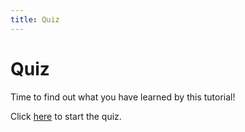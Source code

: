 ```yaml
---
title: Quiz
---
```


# Quiz
Time to find out what you have learned by this tutorial!

Click <a target="_blank" href="https://docs.google.com/forms/d/e/1FAIpQLSc4JaIAe7hjA6g7J-19RsgAVi3IObjTr7WPdit8EphV4RvLXg/viewform?usp=sf_link">here</a>
to start the quiz.

<!--iframe 
		src="https://docs.google.com/forms/d/e/1FAIpQLSc4JaIAe7hjA6g7J-19RsgAVi3IObjTr7WPdit8EphV4RvLXg/viewform?embedded=true"
		width="700" height="5900" frameborder="0" marginheight="0" marginwidth="0">
	Loading...
</iframe-->

